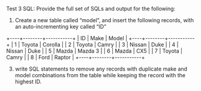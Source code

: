 Test 3 SQL:
Provide the full set of SQLs and output for the following:
1) Create a new table called “model”, and insert the following records, with an
auto-incrementing key called “ID”

+----+--------+-----------+
| ID | Make   | Model     |
+----+--------+-----------+
|  1 | Toyota | Corolla   |
|  2 | Toyota | Camry     |
|  3 | Nissan | Duke      |
|  4 | Nissan | Duke      |
|  5 | Mazda  | Mazda 3   |
|  6 | Mazda  | CX5       |
|  7 | Toyota | Camry     |
|  8 | Ford   | Raptor    |
+----+--------+-----------+

3) write SQL statements to remove any records with duplicate make and model
combinations from the table while keeping the record with the highest ID.
